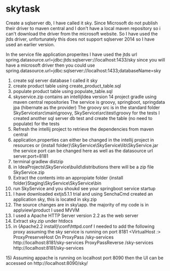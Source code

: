 # skytask

Create a sqlserver db, I have called it sky. Since Microsoft do not publish their driver to maven central and I don't have a local maven repository so i can't download the driver from the microsoft website. So I have used the jtds driver, unfortunately this does not support sqlserver 2014 so I have used an earlier version. 

In the service file application.properites I have used the jtds url
spring.datasource.url=jdbc:jtds:sqlserver://localhost:1433/sky
since you will have a microsoft driver then you could use 
spring.datasource.url=jdbc:sqlserver://localhost:1433;databaseName=sky

1) create sql server database I called it sky
2) create product table using create_product_table.sql
3) populate product table using populate_table.sql
4) skyservice.zip contains an intellijIdea version 14 project gradle using maven central repositories
The service is groovy, springboot, springdata jpa (hibernate as the provider) 
The groovy src is in the standard folder SkyService\src\main\groovy, 
SkyService\src\test\groovy for the tests 
I created another sql server db test and create the table (no need to populate) for the tests 
5) Refresh the intellij project to retrieve the dependencies from maven central 
6) application.properties can either be changed in the intellij project in resources or {install folder}\SkyService\SkyService\lib\SkyService.jar  
the service port can be changed here as well as the datasource url
server.port=8181
6) terminal gradlew distzip
7) in IdeaProjects\SkyService\build\distributions there will be a zip file SkyService.zip
8) Extract the contents into an appropiate folder {install folder}Staging\SkyService\SkyService\bin
9) run SkyService and you shoukd see your springboot service startup
10) I have downloaded extjs5.1.1 trial and using SenchaCmd created an application sky, this is located in sky.zip
11) The source changes are in sky\app. the majority of my code is in app\view\product I used MVVM
12) I used a Apache HTTP Server version 2.2 as the web server 
13)  Extract sky.zip under htdocs
14) in {Apache2.2 install}\conf\httpd.conf I needed to add the following proxy assuming the sky service is running on port 8181
<VirtualHost *:*>
    ProxyPreserveHost On
    ProxyPass /sky-services http://localhost:8181/sky-services
    ProxyPassReverse /sky-services  http://localhost:8181/sky-services
</VirtualHost>
15) Assuming appache is running on localhost port 8090 then the UI can be accessed on http://localhost:8090/sky/
